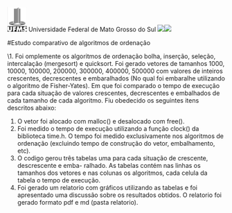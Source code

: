 ﻿![](img//Aspose.Words.68e5d37e-2bf4-45cb-9c50-a1201ec048ba.001.jpeg) Universidade Federal de Mato Grosso do Sul ![](img//Aspose.Words.68e5d37e-2bf4-45cb-9c50-a1201ec048ba.002.png)![](img//Aspose.Words.68e5d37e-2bf4-45cb-9c50-a1201ec048ba.003.png)


#Estudo comparativo de algoritmos de ordenação

\1. Foi omplemente os algoritmos de ordenação bolha, inserção, seleção, intercalação (mergesort) e quicksort. Foi gerado vetores de tamanhos 1000, 10000, 100000, 200000, 300000, 400000, 500000 com valores de inteiros crescentes, decrescentes e embaralhados (No qual foi embaralhe utilizando o algoritmo de Fisher-Yates). Em que foi comparado o tempo de execução para cada situação de valores crescentes, decrescentes e embalhados de cada tamanho de cada algoritmo. Fiu obedecido os seguintes itens descritos abaixo:

1) O vetor foi alocado com malloc() e desalocado com free().
2) Foi medido o tempo de execução utilizando a função clock() da biblioteca time.h. O tempo foi medido exclusivamente nos algoritmos de ordenação (excluindo tempo de construção do vetor, embalhamento, etc).
3) O codigo gerou três tabelas uma para cada situação de crescente, descrescente e emba- ralhado. As tabelas contém nas linhas os tamanhos dos vetores e nas colunas os algoritmos, cada celula da tabela o tempo de execução.
4) Foi gerado um relatorio com gráficos utilizando as tabelas e foi apresentado uma discussão sobre os resultados obtidos. O relatorio foi gerado formato pdf e md (pasta relatorio).
